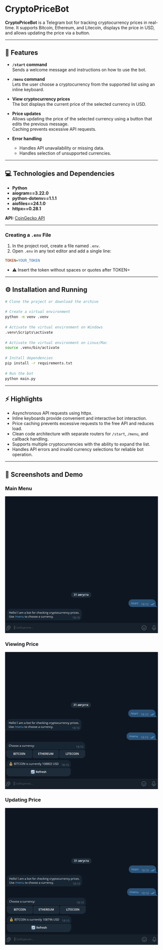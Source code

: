 # CryptoPriceBot

**CryptoPriceBot** is a Telegram bot for tracking cryptocurrency prices in real-time. It supports Bitcoin, Ethereum, and Litecoin, displays the price in USD, and allows updating the price via a button.

---

## 📌 Features

- **`/start` command**  
  Sends a welcome message and instructions on how to use the bot.

- **`/menu` command**  
  Lets the user choose a cryptocurrency from the supported list using an inline keyboard.

- **View cryptocurrency prices**  
  The bot displays the current price of the selected currency in USD.

- **Price updates**  
  Allows updating the price of the selected currency using a button that edits the previous message.  
  Caching prevents excessive API requests.

- **Error handling**  
  - Handles API unavailability or missing data.  
  - Handles selection of unsupported currencies.

---

## 💻 Technologies and Dependencies

- **Python**  
- **aiogram==3.22.0**  
- **python-dotenv==1.1.1**  
- **aiofiles==24.1.0**
- **httpx==0.28.1**

**API:** [CoinGecko API](https://api.coingecko.com/api/v3)

---

### Creating a `.env` File

1. In the project root, create a file named `.env`.
2. Open `.env` in any text editor and add a single line:

```ini
TOKEN=YOUR_TOKEN
```

- ⚠️ Insert the token without spaces or quotes after TOKEN=

---

## ⚙️ Installation and Running

```bash
# Clone the project or download the archive

# Create a virtual environment
python -m venv .venv

# Activate the virtual environment on Windows
.venv\Scripts\activate

# Activate the virtual environment on Linux/Mac
source .venv/bin/activate

# Install dependencies
pip install -r requirements.txt

# Run the bot
python main.py
```

---

## ⚡ Highlights

- Asynchronous API requests using httpx.
- Inline keyboards provide convenient and interactive bot interaction.
- Price caching prevents excessive requests to the free API and reduces load.
- Clean code architecture with separate routers for `/start`, `/menu`, and callback handling.
- Supports multiple cryptocurrencies with the ability to expand the list.
- Handles API errors and invalid currency selections for reliable bot operation.

---

## 📸 Screenshots and Demo

### Main Menu
![Currency Selection Menu](assets/screenshot_menu.png)

### Viewing Price
![Cryptocurrency Price](assets/screenshot_price.png)

### Updating Price
![Price Update](assets/screenshot_update.png)
